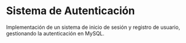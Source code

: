 # Sistema de Autenticación
Implementación de un sistema de inicio de sesión y registro de usuario, gestionando la autenticación en MySQL.


